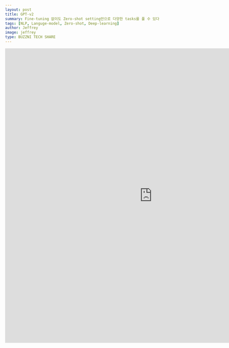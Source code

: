 ```yaml
---
layout: post
title: GPT-v2
summary: Fine-tuning 없이도 Zero-shot setting만으로 다양한 tasks를 풀 수 있다는 가능성을 보인 논문
tags: [NLP, Languge-model, Zero-shot, Deep-learning]
author: Jeffrey
image: jeffrey
type: BUZZNI TECH SHARE
---
```



<iframe src="https://drive.google.com/file/d/1K7Z3QluFEP7FrjDM8OPoXkB_aRSd8v_G/preview" frameborder="0" width="960" height="960" allowfullscreen="true" mozallowfullscreen="true" webkitallowfullscreen="true"></iframe>